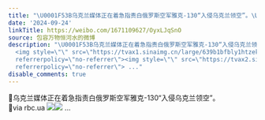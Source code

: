 ```yaml
---
title: "\U0001F53B乌克兰媒体正在着急指责白俄罗斯空军雅克-130“入侵乌克兰领空”。\U0001F53Bvia rbc.ua [图片][图片]"
date: '2024-09-24'
linkTitle: https://weibo.com/1671109627/OyxLJqSnO
source: 包容万物恒河水的微博
description: "\U0001F53B乌克兰媒体正在着急指责白俄罗斯空军雅克-130“入侵乌克兰领空”。<br>\U0001F53Bvia rbc.ua
  <img style=\"\" src=\"https://tvax1.sinaimg.cn/large/639b1bfbly1htzektwey9j20xm0gp4az.jpg\"
  referrerpolicy=\"no-referrer\"><img style=\"\" src=\"https://tvax2.sinaimg.cn/large/639b1bfbly1htzel83clnj20gq0m0tlr.jpg\"
  referrerpolicy=\"no-referrer\"> ..."
disable_comments: true
---
```

🔻乌克兰媒体正在着急指责白俄罗斯空军雅克-130“入侵乌克兰领空”。<br>🔻via rbc.ua <img style="" src="https://tvax1.sinaimg.cn/large/639b1bfbly1htzektwey9j20xm0gp4az.jpg" referrerpolicy="no-referrer"><img style="" src="https://tvax2.sinaimg.cn/large/639b1bfbly1htzel83clnj20gq0m0tlr.jpg" referrerpolicy="no-referrer"> ...